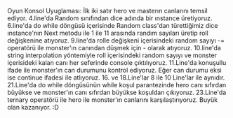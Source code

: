 Oyun Konsol Uyuglaması:
İlk iki satır hero ve masterın canlarını temsil ediyor. 
4.line'da Random sınıfından dice adında bir ınstance üretiyoruz. 
6.line'da do while döngüsü içerisinde Random class'dan türettiğimiz dice ınstance'nın Next metodu ile 1 ile 11 arasında randım sayıları üretip roll değişkenine atıyoruz. 
9.line'da rolle değişkeni içerisindeki random sayıyı -= operatörü ile monster'ın canından düşmek için - olarak atıyoruz. 
10.line'da string interpolation yöntemiyle roll içerisindeki random sayıyı ve monster içerisideki kalan canı her seferinde console çıktılıyoruz. 
11.Line'da konuşullu ifade ile monster'ın can durumunu kontrol ediyoruz. Eğer can durumu eksi ise continue ifadesi ile atlıyoruz. 
16. ve 18.Line'lar 8 ile 10 Line'lar ile aynıdır. 
21.Line'da do while döngüsünün while koşul parantezinde hero canı sıfırdan büyükse ve monster'ın canı sıfırdan büyükse koşuldan çıkıyoruz. 
23.Line'da ternary operatörü ile hero ile monster'ın canlarını karşılaştırıyoruz. Buyük olan kazanıyor. :D
